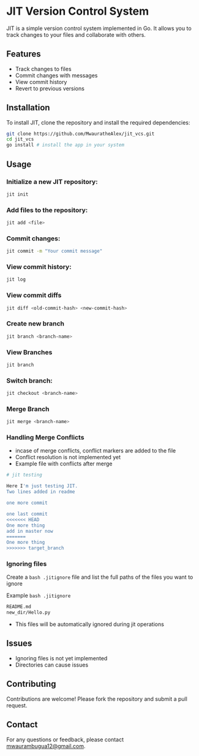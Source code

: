 # JIT Version Control System

JIT is a simple version control system implemented in Go. It allows you to track changes to your files and collaborate with others.

## Features

- Track changes to files
- Commit changes with messages
- View commit history
- Revert to previous versions

## Installation

To install JIT, clone the repository and install the required dependencies:

```bash
git clone https://github.com/MwauratheAlex/jit_vcs.git
cd jit_vcs
go install # install the app in your system
```

## Usage

### Initialize a new JIT repository:

```bash
jit init
```

### Add files to the repository:

```bash
jit add <file>
```

### Commit changes:

```bash
jit commit -m "Your commit message"
```

### View commit history:

```bash
jit log
```

### View commit diffs

```bash
jit diff <old-commit-hash> <new-commit-hash>
```

### Create new branch

```bash
jit branch <branch-name>
```

### View Branches

```bash
jit branch
```

### Switch branch:

```bash
jit checkout <branch-name>
```

### Merge Branch

```bash
jit merge <branch-name>
```

### Handling Merge Conflicts
- incase of merge conflicts, conflict markers are added to the file
- Conflict resolution is not implemented yet
- Example file with conflicts after merge

```bash
# jit testing

Here I'm just testing JIT.
Two lines added in readme

one more commit

one last commit
<<<<<<< HEAD
One more thing
add in master now
=======
One more thing
>>>>>>> target_branch
```

### Ignoring files

Create a ```bash .jitignore``` file and list the full paths of the files you want to ignore

Example ```bash .jitignore```

```bash .jitignore
README.md
new_dir/Hello.py
```

- This files will be automatically ignored during jit operations


## Issues
- Ignoring files is not yet implemented
- Directories can cause issues


## Contributing

Contributions are welcome! Please fork the repository and submit a pull request.


## Contact

For any questions or feedback, please contact [mwaurambugua12@gmail.com](mailto:mwaurambugua12@gmail.com).
